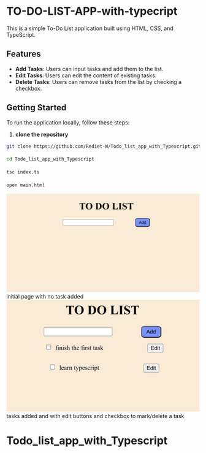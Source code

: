 # TO-DO-LIST-APP-with-typecript

This is a simple To-Do List application built using HTML, CSS, and TypeScript. 

## Features

- **Add Tasks**: Users can input tasks and add them to the list.
- **Edit Tasks**: Users can edit the content of existing tasks.
- **Delete Tasks**: Users can remove tasks from the list by checking a checkbox.

## Getting Started

To run the application locally, follow these steps:

1. **clone the repository**
```bash 
git clone https://github.com/Rediet-W/Todo_list_app_with_Typescript.git

cd Todo_list_app_with_Typescript

tsc index.ts
    
open main.html
```


![Screenshot](images/image1.png)
initial page with no task added
![Screenshot](images/image.png)
tasks added and with edit buttons and checkbox to mark/delete a task
# Todo_list_app_with_Typescript